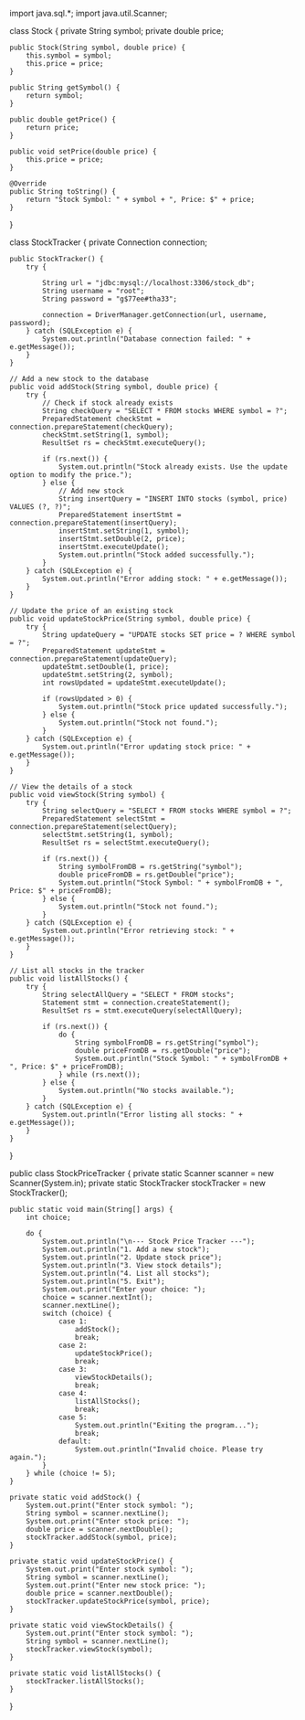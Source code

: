 import java.sql.*;
import java.util.Scanner;

class Stock {
    private String symbol;
    private double price;

    public Stock(String symbol, double price) {
        this.symbol = symbol;
        this.price = price;
    }

    public String getSymbol() {
        return symbol;
    }

    public double getPrice() {
        return price;
    }

    public void setPrice(double price) {
        this.price = price;
    }

    @Override
    public String toString() {
        return "Stock Symbol: " + symbol + ", Price: $" + price;
    }
}

class StockTracker {
    private Connection connection;

    public StockTracker() {
        try {
            
            String url = "jdbc:mysql://localhost:3306/stock_db"; 
            String username = "root"; 
            String password = "g$77ee#tha33"; 

            connection = DriverManager.getConnection(url, username, password);
        } catch (SQLException e) {
            System.out.println("Database connection failed: " + e.getMessage());
        }
    }

    // Add a new stock to the database
    public void addStock(String symbol, double price) {
        try {
            // Check if stock already exists
            String checkQuery = "SELECT * FROM stocks WHERE symbol = ?";
            PreparedStatement checkStmt = connection.prepareStatement(checkQuery);
            checkStmt.setString(1, symbol);
            ResultSet rs = checkStmt.executeQuery();

            if (rs.next()) {
                System.out.println("Stock already exists. Use the update option to modify the price.");
            } else {
                // Add new stock
                String insertQuery = "INSERT INTO stocks (symbol, price) VALUES (?, ?)";
                PreparedStatement insertStmt = connection.prepareStatement(insertQuery);
                insertStmt.setString(1, symbol);
                insertStmt.setDouble(2, price);
                insertStmt.executeUpdate();
                System.out.println("Stock added successfully.");
            }
        } catch (SQLException e) {
            System.out.println("Error adding stock: " + e.getMessage());
        }
    }

    // Update the price of an existing stock
    public void updateStockPrice(String symbol, double price) {
        try {
            String updateQuery = "UPDATE stocks SET price = ? WHERE symbol = ?";
            PreparedStatement updateStmt = connection.prepareStatement(updateQuery);
            updateStmt.setDouble(1, price);
            updateStmt.setString(2, symbol);
            int rowsUpdated = updateStmt.executeUpdate();

            if (rowsUpdated > 0) {
                System.out.println("Stock price updated successfully.");
            } else {
                System.out.println("Stock not found.");
            }
        } catch (SQLException e) {
            System.out.println("Error updating stock price: " + e.getMessage());
        }
    }

    // View the details of a stock
    public void viewStock(String symbol) {
        try {
            String selectQuery = "SELECT * FROM stocks WHERE symbol = ?";
            PreparedStatement selectStmt = connection.prepareStatement(selectQuery);
            selectStmt.setString(1, symbol);
            ResultSet rs = selectStmt.executeQuery();

            if (rs.next()) {
                String symbolFromDB = rs.getString("symbol");
                double priceFromDB = rs.getDouble("price");
                System.out.println("Stock Symbol: " + symbolFromDB + ", Price: $" + priceFromDB);
            } else {
                System.out.println("Stock not found.");
            }
        } catch (SQLException e) {
            System.out.println("Error retrieving stock: " + e.getMessage());
        }
    }

    // List all stocks in the tracker
    public void listAllStocks() {
        try {
            String selectAllQuery = "SELECT * FROM stocks";
            Statement stmt = connection.createStatement();
            ResultSet rs = stmt.executeQuery(selectAllQuery);

            if (rs.next()) {
                do {
                    String symbolFromDB = rs.getString("symbol");
                    double priceFromDB = rs.getDouble("price");
                    System.out.println("Stock Symbol: " + symbolFromDB + ", Price: $" + priceFromDB);
                } while (rs.next());
            } else {
                System.out.println("No stocks available.");
            }
        } catch (SQLException e) {
            System.out.println("Error listing all stocks: " + e.getMessage());
        }
    }
}

public class StockPriceTracker {
    private static Scanner scanner = new Scanner(System.in);
    private static StockTracker stockTracker = new StockTracker();

    public static void main(String[] args) {
        int choice;

        do {
            System.out.println("\n--- Stock Price Tracker ---");
            System.out.println("1. Add a new stock");
            System.out.println("2. Update stock price");
            System.out.println("3. View stock details");
            System.out.println("4. List all stocks");
            System.out.println("5. Exit");
            System.out.print("Enter your choice: ");
            choice = scanner.nextInt();
            scanner.nextLine(); 
            switch (choice) {
                case 1:
                    addStock();
                    break;
                case 2:
                    updateStockPrice();
                    break;
                case 3:
                    viewStockDetails();
                    break;
                case 4:
                    listAllStocks();
                    break;
                case 5:
                    System.out.println("Exiting the program...");
                    break;
                default:
                    System.out.println("Invalid choice. Please try again.");
            }
        } while (choice != 5);
    }

    private static void addStock() {
        System.out.print("Enter stock symbol: ");
        String symbol = scanner.nextLine();
        System.out.print("Enter stock price: ");
        double price = scanner.nextDouble();
        stockTracker.addStock(symbol, price);
    }

    private static void updateStockPrice() {
        System.out.print("Enter stock symbol: ");
        String symbol = scanner.nextLine();
        System.out.print("Enter new stock price: ");
        double price = scanner.nextDouble();
        stockTracker.updateStockPrice(symbol, price);
    }

    private static void viewStockDetails() {
        System.out.print("Enter stock symbol: ");
        String symbol = scanner.nextLine();
        stockTracker.viewStock(symbol);
    }

    private static void listAllStocks() {
        stockTracker.listAllStocks();
    }
}

